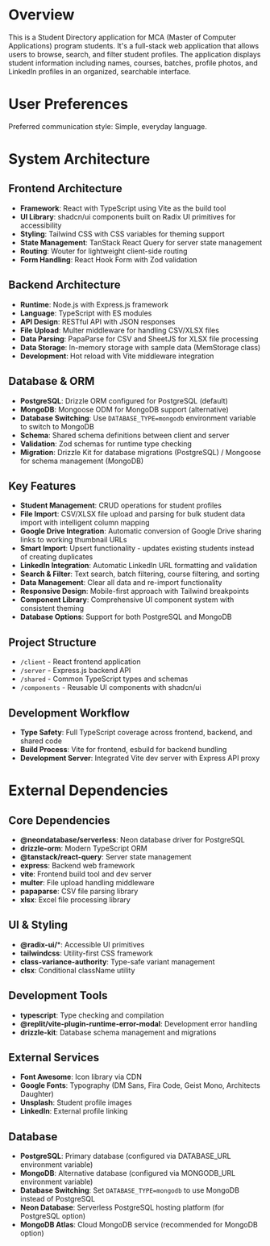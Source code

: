 # Overview

This is a Student Directory application for MCA (Master of Computer Applications) program students. It's a full-stack web application that allows users to browse, search, and filter student profiles. The application displays student information including names, courses, batches, profile photos, and LinkedIn profiles in an organized, searchable interface.

# User Preferences

Preferred communication style: Simple, everyday language.

# System Architecture

## Frontend Architecture
- **Framework**: React with TypeScript using Vite as the build tool
- **UI Library**: shadcn/ui components built on Radix UI primitives for accessibility
- **Styling**: Tailwind CSS with CSS variables for theming support
- **State Management**: TanStack React Query for server state management
- **Routing**: Wouter for lightweight client-side routing
- **Form Handling**: React Hook Form with Zod validation

## Backend Architecture
- **Runtime**: Node.js with Express.js framework
- **Language**: TypeScript with ES modules
- **API Design**: RESTful API with JSON responses
- **File Upload**: Multer middleware for handling CSV/XLSX files
- **Data Parsing**: PapaParse for CSV and SheetJS for XLSX file processing
- **Data Storage**: In-memory storage with sample data (MemStorage class)
- **Development**: Hot reload with Vite middleware integration

## Database & ORM
- **PostgreSQL**: Drizzle ORM configured for PostgreSQL (default)
- **MongoDB**: Mongoose ODM for MongoDB support (alternative)
- **Database Switching**: Use `DATABASE_TYPE=mongodb` environment variable to switch to MongoDB
- **Schema**: Shared schema definitions between client and server
- **Validation**: Zod schemas for runtime type checking
- **Migration**: Drizzle Kit for database migrations (PostgreSQL) / Mongoose for schema management (MongoDB)

## Key Features
- **Student Management**: CRUD operations for student profiles
- **File Import**: CSV/XLSX file upload and parsing for bulk student data import with intelligent column mapping
- **Google Drive Integration**: Automatic conversion of Google Drive sharing links to working thumbnail URLs
- **Smart Import**: Upsert functionality - updates existing students instead of creating duplicates
- **LinkedIn Integration**: Automatic LinkedIn URL formatting and validation
- **Search & Filter**: Text search, batch filtering, course filtering, and sorting
- **Data Management**: Clear all data and re-import functionality
- **Responsive Design**: Mobile-first approach with Tailwind breakpoints
- **Component Library**: Comprehensive UI component system with consistent theming
- **Database Options**: Support for both PostgreSQL and MongoDB

## Project Structure
- `/client` - React frontend application
- `/server` - Express.js backend API
- `/shared` - Common TypeScript types and schemas
- `/components` - Reusable UI components with shadcn/ui

## Development Workflow
- **Type Safety**: Full TypeScript coverage across frontend, backend, and shared code
- **Build Process**: Vite for frontend, esbuild for backend bundling
- **Development Server**: Integrated Vite dev server with Express API proxy

# External Dependencies

## Core Dependencies
- **@neondatabase/serverless**: Neon database driver for PostgreSQL
- **drizzle-orm**: Modern TypeScript ORM
- **@tanstack/react-query**: Server state management
- **express**: Backend web framework
- **vite**: Frontend build tool and dev server
- **multer**: File upload handling middleware
- **papaparse**: CSV file parsing library
- **xlsx**: Excel file processing library

## UI & Styling
- **@radix-ui/***: Accessible UI primitives
- **tailwindcss**: Utility-first CSS framework
- **class-variance-authority**: Type-safe variant management
- **clsx**: Conditional className utility

## Development Tools
- **typescript**: Type checking and compilation
- **@replit/vite-plugin-runtime-error-modal**: Development error handling
- **drizzle-kit**: Database schema management and migrations

## External Services
- **Font Awesome**: Icon library via CDN
- **Google Fonts**: Typography (DM Sans, Fira Code, Geist Mono, Architects Daughter)
- **Unsplash**: Student profile images
- **LinkedIn**: External profile linking

## Database
- **PostgreSQL**: Primary database (configured via DATABASE_URL environment variable)
- **MongoDB**: Alternative database (configured via MONGODB_URL environment variable)
- **Database Switching**: Set `DATABASE_TYPE=mongodb` to use MongoDB instead of PostgreSQL
- **Neon Database**: Serverless PostgreSQL hosting platform (for PostgreSQL option)
- **MongoDB Atlas**: Cloud MongoDB service (recommended for MongoDB option)
